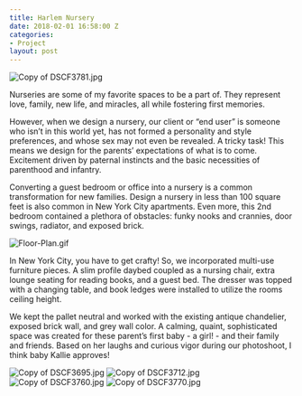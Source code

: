 ```yaml
---
title: Harlem Nursery
date: 2018-02-01 16:58:00 Z
categories:
- Project
layout: post
---
```


![Copy of DSCF3781.jpg](/uploads/Copy%20of%20DSCF3781.jpg)

Nurseries are some of my favorite spaces to be a part of. They represent love, family, new life, and miracles, all while fostering first memories. 
 
However, when we design a nursery, our client or “end user” is someone who isn’t in this world yet, has not formed a personality and style preferences, and whose sex may not even be revealed. A tricky task! This means we design for the parents’ expectations of what is to come. Excitement driven by paternal instincts and the basic necessities of parenthood and infantry.
 
Converting a guest bedroom or office into a nursery is a common transformation for new families. Design a nursery in less than 100 square feet is also common in New York City apartments. Even more, this 2nd bedroom contained a plethora of obstacles: funky nooks and crannies, door swings, radiator, and exposed brick.  

![Floor-Plan.gif](/uploads/Floor-Plan.gif)

In New York City, you have to get crafty! So, we incorporated multi-use furniture pieces. A slim profile daybed coupled as a nursing chair, extra lounge seating for reading books, and a guest bed. The dresser was topped with a changing table, and book ledges were installed to utilize the rooms ceiling height. 
 
We kept the pallet neutral and worked with the existing antique chandelier, exposed brick wall, and grey wall color. A calming, quaint, sophisticated space was created for these parent’s first baby - a girl! - and their family and friends. Based on her laughs and curious vigor during our photoshoot, I think baby Kallie approves! 

![Copy of DSCF3695.jpg](/uploads/Copy%20of%20DSCF3695.jpg)
![Copy of DSCF3712.jpg](/uploads/Copy%20of%20DSCF3712.jpg)
![Copy of DSCF3760.jpg](/uploads/Copy%20of%20DSCF3760.jpg)
![Copy of DSCF3770.jpg](/uploads/Copy%20of%20DSCF3770.jpg)

